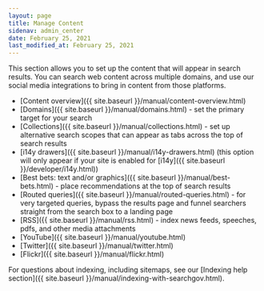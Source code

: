 ```yaml
---
layout: page
title: Manage Content
sidenav: admin_center
date: February 25, 2021
last_modified_at: February 25, 2021
---
```

<i class="icon-file"></i> This section allows you to set up the content that will appear in search results. You can search web content across multiple domains, and use our social media integrations to bring in content from those platforms.

* [Content overview]({{ site.baseurl }}/manual/content-overview.html)
* [Domains]({{ site.baseurl }}/manual/domains.html) - set the primary target for your search
* [Collections]({{ site.baseurl }}/manual/collections.html) - set up alternative search scopes that can appear as tabs across the top of search results
* [i14y drawers]({{ site.baseurl }}/manual/i14y-drawers.html) (this option will only appear if your site is enabled for [i14y]({{ site.baseurl }}/developer/i14y.html))
* [Best bets: text and/or graphics]({{ site.baseurl }}/manual/best-bets.html) - place recommendations at the top of search results
* [Routed queries]({{ site.baseurl }}/manual/routed-queries.html) - for very targeted queries, bypass the results page and funnel searchers straight from the search box to a landing page
* [RSS]({{ site.baseurl }}/manual/rss.html) - index news feeds, speeches, pdfs, and other media attachments
* [YouTube]({{ site.baseurl }}/manual/youtube.html)
* [Twitter]({{ site.baseurl }}/manual/twitter.html)
* [Flickr]({{ site.baseurl }}/manual/flickr.html)

For questions about indexing, including sitemaps, see our [Indexing help section]({{ site.baseurl }}/manual/indexing-with-searchgov.html).
